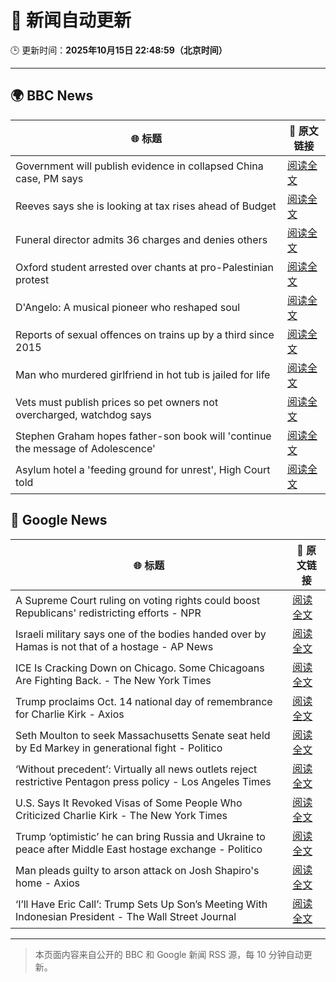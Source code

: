 # 🧠 新闻自动更新

🕒 更新时间：**2025年10月15日 22:48:59（北京时间）**

---

## 🌍 BBC News

| 🌐 标题 | 🔗 原文链接 |
|--------|-------------|
| Government will publish evidence in collapsed China case, PM says | [阅读全文](https://www.bbc.com/news/articles/cql9v6x4wpzo?at_medium=RSS&at_campaign=rss) |
| Reeves says she is looking at tax rises ahead of Budget | [阅读全文](https://www.bbc.com/news/articles/c2drpzxpkp3o?at_medium=RSS&at_campaign=rss) |
| Funeral director admits 36 charges and denies others | [阅读全文](https://www.bbc.com/news/articles/cwyplw17897o?at_medium=RSS&at_campaign=rss) |
| Oxford student arrested over chants at pro-Palestinian protest | [阅读全文](https://www.bbc.com/news/articles/ce8gdelw79po?at_medium=RSS&at_campaign=rss) |
| D'Angelo: A musical pioneer who reshaped soul | [阅读全文](https://www.bbc.com/news/articles/c62e5e3j75vo?at_medium=RSS&at_campaign=rss) |
| Reports of sexual offences on trains up by a third since 2015 | [阅读全文](https://www.bbc.com/news/articles/c39r2zp1dw7o?at_medium=RSS&at_campaign=rss) |
| Man who murdered girlfriend in hot tub is jailed for life | [阅读全文](https://www.bbc.com/news/articles/cvgvx134d86o?at_medium=RSS&at_campaign=rss) |
| Vets must publish prices so pet owners not overcharged, watchdog says | [阅读全文](https://www.bbc.com/news/articles/c201r14z6r3o?at_medium=RSS&at_campaign=rss) |
| Stephen Graham hopes father-son book will 'continue the message of Adolescence' | [阅读全文](https://www.bbc.com/news/articles/cn40yyl8nvyo?at_medium=RSS&at_campaign=rss) |
| Asylum hotel a 'feeding ground for unrest', High Court told | [阅读全文](https://www.bbc.com/news/articles/cy8v9jzn5zgo?at_medium=RSS&at_campaign=rss) |

## 📰 Google News

| 🌐 标题 | 🔗 原文链接 |
|--------|-------------|
| A Supreme Court ruling on voting rights could boost Republicans' redistricting efforts - NPR | [阅读全文](https://news.google.com/rss/articles/CBMiogFBVV95cUxQcDllejJOdU9wNDFYcVdic21yZEgzUm94Z3FyM3ZHYlhkOU9WVXRJbF9EUnkza243c1VodVRwZmVuMnU2eGhvdkwxQTI3dkZmd0pZY2I5enQ3Z2lyYlNhSWpPZEc2VXlycUJXZVZ4WjI2VGIySVkxN2tyblMwV0FIVkJJUDg1clVpN1JPSlJkM0ZsSnJuUmFZU214SThNTkcxZVE?oc=5) |
| Israeli military says one of the bodies handed over by Hamas is not that of a hostage - AP News | [阅读全文](https://news.google.com/rss/articles/CBMiqwFBVV95cUxOTlA3YkE1ekF6cnE4a04tMGJta0pyeFNjQkttd0FoakRwZnJYcy1QVWVpTEI3cWplRmowbWVyU0RGQk9YejhSR3cxN3pJazVqUERmMDRLdm9ZS2Fhc00zU3lQbzhGM2Q3OWc3MGNwQVpSYWxJdkJsOXdXbjY0dEU0blRDVTAtRVZHeVoyWlZ5OXMtTXpZUVM1ckhPZURvUWpZeXpPck5uSnB1OGM?oc=5) |
| ICE Is Cracking Down on Chicago. Some Chicagoans Are Fighting Back. - The New York Times | [阅读全文](https://news.google.com/rss/articles/CBMibEFVX3lxTE9oZWxwUENLMnEyeWJDS3c5TEl4Wml1NmxNLWJDYWJfVGtiaDN3RWlpNGgwdzFTM19MQ0IwTGVlRk55c1Q3d3ltZkhzODc1Q0g1V3NuX3RxSGNsRFNGaGFVZTRvdG9ib01sS0Jmaw?oc=5) |
| Trump proclaims Oct. 14 national day of remembrance for Charlie Kirk - Axios | [阅读全文](https://news.google.com/rss/articles/CBMiiwFBVV95cUxPYU44NEd4LWRFZC1qdGZJMU5sOXNKVWtYanh4R3E3VV9oMVZXTlk0WkNhTWhOUng0UFktSTUtN3VobGRlaGFXbUppTkxrY1JGVG50d1U3MXJJckhsUEFMODNOUmUweEJBRXNhWFBWWVEtckJCdmhUX0pzaVRwcDFjM3dPUkJRUl9GWEtN?oc=5) |
| Seth Moulton to seek Massachusetts Senate seat held by Ed Markey in generational fight - Politico | [阅读全文](https://news.google.com/rss/articles/CBMihgFBVV95cUxOYXA3VFRBVzBVRm8tQ3FsZjhfNlBzUHNuU0htdVp1MW5QQS1LMUJOdmtBblVoSzF6enNNa3FVNTNFdDRIaGpxY0x1NlhXekdla2ZMNWRESlNYYUtUWHE0ZE5DdHh0WVJIS3g0M0JITExGUGhlc3BTZVZtVDdXejhQdDlPT2czZw?oc=5) |
| ‘Without precedent’: Virtually all news outlets reject restrictive Pentagon press policy - Los Angeles Times | [阅读全文](https://news.google.com/rss/articles/CBMimAFBVV95cUxOUUZ4cFdHTUpUemNyRjF3bV9rN0Frb29WXzN0MWl5dzBYaTlqcjR0elZWQ1Z1QTZxYTczV1pvX2dxV3NPZ0NKZk16emdDZVpyMTYxUHR1X2tLemRkbWJjMU1wSlR3dlJGWHZEeTdUSWpuVmlpSjM2RlRrcjZCZ2FSMktaRXpwc09FaFkyRnJnTDk1dmYtRU1xVw?oc=5) |
| U.S. Says It Revoked Visas of Some People Who Criticized Charlie Kirk - The New York Times | [阅读全文](https://news.google.com/rss/articles/CBMikAFBVV95cUxQSXJ6QTB5ZnNfbC1SeEdzUFFkdkRJYThOR0JsRGxWb211Q2tpTFFoRzVBTmw3LTMwaWVuZHlETU40TTdTRVV4Ym5UQUplaWpqT1FYNHRwU3ROdHVmYlRXbnMzVklxNWxPRHJGTDIzazZnUnhBcF9sOExiRHdyQzQ1QTdTT3JVcFRXYUlIQ2hRUFM?oc=5) |
| Trump ‘optimistic’ he can bring Russia and Ukraine to peace after Middle East hostage exchange - Politico | [阅读全文](https://news.google.com/rss/articles/CBMiwAFBVV95cUxNZXFxLUs0UVItdWRrMDU0N3hQejA1cXQwYUZFRjBKVmdYby1IWWtsck5kaGFucUJBNlotbzRlUEZ5MkNZOENpRWNXLTJ3cy1tdi1YNkNxSkMtd180enZiSF9SQkM3Q0dVNEtJMmZjRkVxcHB4S3BXLVN4OXN2UHZQX3ZrM0puVXdlY0l3RExIRG94M1BPbGNEcnc0MkhvOUQ5QWJjSjBuZHl4OHZmX1hhUUhNYjh5WFowd1Y0TnRPMGM?oc=5) |
| Man pleads guilty to arson attack on Josh Shapiro's home - Axios | [阅读全文](https://news.google.com/rss/articles/CBMiiwFBVV95cUxQSy1SWHVndlFpZ3JXN3ZIU29rMHRyMTlUWXdrQTdkS1NBaEhza2dZOXRoUjJxb0ZlUktBNmcxSVFQQjZQSi04UFNYekVjaGY2aGxZYlZ2aUNqTGhubVROWTNYOWc3WS1SbUZydzNfX05NR3FpSXM5dkU2b1hueGprNkpsbnllUnZHZUdB?oc=5) |
| ‘I’ll Have Eric Call’: Trump Sets Up Son’s Meeting With Indonesian President - The Wall Street Journal | [阅读全文](https://news.google.com/rss/articles/CBMirAFBVV95cUxNb0NvR0FySFhkcXVqbTdWVDE3TGZJdWNneVZWcjZnbXhVVnBQNzJKd1lOQi14YWNrOFBEUV9ac216ZHhVb3hzX0lXRVBXVFVHNHNLVzd2MjBYQURFckIwMkFZRWVEVjREd2dHc1dya29TSlBzNXh6T2Fab2d1Ukt0ODR4WWozbVdrYWttbTNrLXNYSldNbTkxMzhnVnhLWEJmSHJtaDF1UTZmejRO?oc=5) |

---
> 本页面内容来自公开的 BBC 和 Google 新闻 RSS 源，每 10 分钟自动更新。
